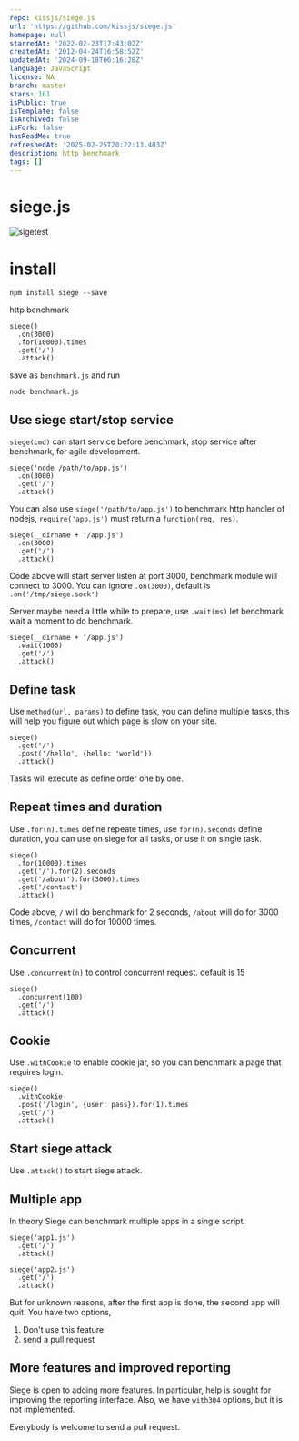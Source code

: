 ```yaml
---
repo: kissjs/siege.js
url: 'https://github.com/kissjs/siege.js'
homepage: null
starredAt: '2022-02-23T17:43:02Z'
createdAt: '2012-04-24T16:58:52Z'
updatedAt: '2024-09-18T06:16:28Z'
language: JavaScript
license: NA
branch: master
stars: 161
isPublic: true
isTemplate: false
isArchived: false
isFork: false
hasReadMe: true
refreshedAt: '2025-02-25T20:22:13.403Z'
description: http benchmark
tags: []
---
```


siege.js
========

![sigetest](http://guileen.github.io/img/siege.js/siegetest.gif)

# install
```
npm install siege --save
```

http benchmark

    siege()
      .on(3000)
      .for(10000).times
      .get('/')
      .attack()

save as `benchmark.js` and run

    node benchmark.js

## Use siege start/stop service

`siege(cmd)` can start service before benchmark, stop service after benchmark, for agile development.

    siege('node /path/to/app.js')
      .on(3000)
      .get('/')
      .attack()

You can also use `siege('/path/to/app.js')` to benchmark http handler of nodejs, `require('app.js')` must return a `function(req, res)`.

    siege(__dirname + '/app.js')
      .on(3000)
      .get('/')
      .attack()

Code above will start server listen at port 3000, benchmark module will connect to 3000. You can ignore `.on(3000)`, default is `.on('/tmp/siege.sock')`

Server maybe need a little while to prepare, use `.wait(ms)` let benchmark wait a moment to do benchmark.

    siege(__dirname + '/app.js')
      .wait(1000)
      .get('/')
      .attack()

## Define task

Use `method(url, params)` to define task, you can define multiple tasks, this will help you figure out which page is slow on your site.

    siege()
      .get('/')
      .post('/hello', {hello: 'world'})
      .attack()

Tasks will execute as define order one by one.

## Repeat times and duration

Use `.for(n).times` define repeate times, use `for(n).seconds` define duration, you can use on siege for all tasks,
or use it on single task.

    siege()
      .for(10000).times
      .get('/').for(2).seconds
      .get('/about').for(3000).times
      .get('/contact')
      .attack()

Code above, `/` will do benchmark for 2 seconds, `/about` will do for 3000 times, `/contact` will do for 10000 times.

## Concurrent

Use `.concurrent(n)` to control concurrent request. default is 15

    siege()
      .concurrent(100)
      .get('/')
      .attack()

## Cookie

Use `.withCookie` to enable cookie jar, so you can benchmark a page that requires login.

    siege()
      .withCookie
      .post('/login', {user: pass}).for(1).times
      .get('/')
      .attack()

## Start siege attack

Use `.attack()` to start siege attack.

## Multiple app

In theory Siege can benchmark multiple apps in a single script.

    siege('app1.js')
      .get('/')
      .attack()

    siege('app2.js')
      .get('/')
      .attack()

But for unknown reasons, after the first app is done, the second app will quit. You have two options,

1. Don't use this feature
2. send a pull request

## More features and improved reporting

Siege is open to adding more features. In particular, help is sought for improving the reporting interface. Also, we have `with304` options, but it is not implemented.



Everybody is welcome to send a pull request.
